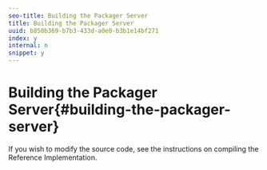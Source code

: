 ```yaml
---
seo-title: Building the Packager Server
title: Building the Packager Server
uuid: b850b369-b7b3-433d-a0e0-b3b1e14bf271
index: y
internal: n
snippet: y
---
```


# Building the Packager Server{#building-the-packager-server}

If you wish to modify the source code, see the instructions on compiling the Reference Implementation. 
